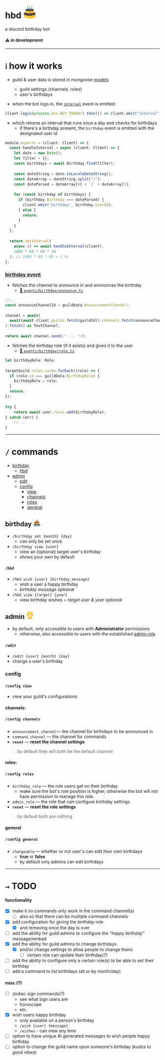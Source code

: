 # hbd <img src="/assets/avatar.gif" style="width:40px">

a discord birthday bot

#### ⚠️ in development

---

# `ℹ️` how it works

- guild & user data is stored in mongoose [models](https://mongoosejs.com/docs/models.html)

  - guild settings (channels, roles)
  - user's birthdays

- when the bot logs in, the [`interval`](./src/events/interval) event is emitted:

```ts
client.login(process.env.BOT_TOKEN!).then(() => client.emit("interval"));
```

- which returns an interval that runs once a day and checks for birthdays
  - if there's a birthday present, the `birthday` event is emitted with the designated user id

```ts
module.exports = (client: Client) => {
  const handleInterval = async (client: Client) => {
    let date = new Date();
    let filter = {};
    const birthdays = await Birthday.find(filter);

    const dateString = date.toLocaleDateString();
    const dateArray = dateString.split("/");
    const dateParsed = dateArray[0] + `/` + dateArray[1];

    for (const birthday of birthdays) {
      if (birthday.Birthday === dateParsed) {
        client.emit("birthday", birthday.UserID);
      } else {
        return;
      }
    }
  };

  return setInterval(
    async () => await handleInterval(client),
    1000 * 60 * 60 * 24
  ); // 1000 * 60 * 60 = 1 hr
};
```

### [birthday event](./src/events/birthday/)

- fetches the channel to announce in and announces the birthday 
    - [🔗 `events/birthday/announce.ts`](./src/events/birthday/announce.ts)

```ts
//...
const announceChannelId = guildData.AnnouncementChannel!;

channel = await(
  await(await client.guilds.fetch(guildId)).channels.fetch(announceChannelId)
).fetch() as TextChannel;

return await channel.send(/* ... */);
```

- fetches the birthday role (if it exists) and gives it to the user
    - [🔗 `events/birthday/role.ts`](./src/events/birthday/role.ts)

```ts
let birthdayRole: Role;

targetGuild.roles.cache.forEach((role) => {
  if (role.id === guildData.BirthdayRole) {
    birthdayRole = role;
  }
  return;
});

try {
    return await user.roles.add(birthdayRole);
} catch (err) {
    //...
}
```

---

# `/` commands

- [birthday](#birthday)
  - [hbd](#hbd-1)
- [admin](#admin)
  - [edit](#edit)
  - [config](#config)
    - [view](#config-view)
    - [channels](#channels)
    - [roles](#roles)
    - [general](#general)

## birthday <img src="/assets/icon.png" style="width:25px">

- `/birthday set {month} {day}`
  - can only be set once
- `/birthday view {user}`
  - view an (optional) target user's birthday
  - shows your own by default

#### `/hbd`

- `/hbd wish {user} {birthday_message}`
  - wish a user a happy birthday
  - *birthday message optional*
- `/hbd view {target} {year}`
  - view birthday wishes
  = *target user & year optional*


## admin <img src="/assets/admin.png" style="width:25px">
- by default, only accessible to users with **Administrator** permissions
  - otherwise, also accessible to users with the established [admin role](#roles)

#### `/edit`

- `/edit {user} {month} {day}`
- change a user's birthday

### config 

#### `/config view`

- view your guild's configurations

#### channels:

##### `/config channels`

- `announcement_channel`— the channel for birthdays to be announced in
- `command_channel` — the channel for commands
- **`reset`** — **reset the channel settings**

> by default they will both be the default channel

#### roles:

##### `/config roles`

- `birthday_role` — the role users get on their birthday
  - make sure the bot's role position is higher, otherwise the bot will not have permission to manage this role.
- `admin_role` — the role that can configure birthday settings
- **`reset`** — **reset the role settings**

> by default both are nothing

#### general

##### `/config general`
- `changeable` — whether or not user's can edit their own birthdays
  - **true** or **false**
  - by default only admins can edit birthdays

---

# `→` TODO

#### functionality

- [x] make it so commands only work in the command channel(s)
  - [ ] also so that there can be mulitple command channels
- [x] add configuration for giving the _birthday_ role
  - [x] and removing once the day is over
- [ ] add the ability for guild admins to configure the _"happy birthday"_ message/embed
- [x] add the abiltiy for guild admins to change birthdays
  - [x] and/or change settings to allow people to change theirs
    - [ ] certain role can update their birthday(?)
- [ ] add the ability to configure only a certain role(s) to be able to set their birthday
- [ ] add a command to list birthdays (all or by month/day)

#### misc (?)

- [ ] zodiac sign commands(?)
  - see what sign users are
  - horoscope
  - etc.
- [x] wish users happy birthday
  - only available on a person's birthday
  - `/wish {user} {message}`
  - `/wishes` - can view any time
- [ ] option to have unique AI generated messages to wish people happy birthday
- [ ] option to change the guild name upon someone's birthday (kudos to good vibes)